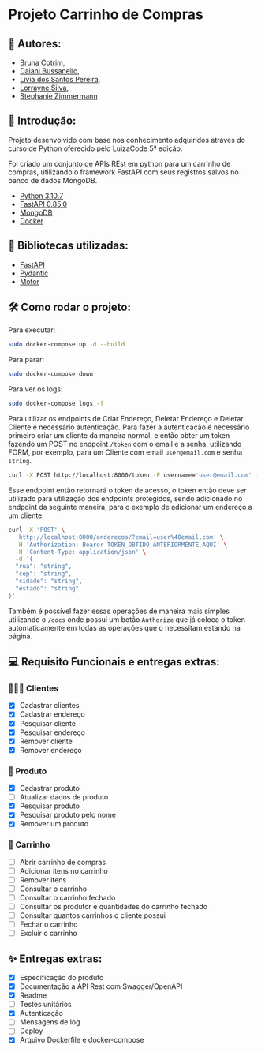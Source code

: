 # Projeto Carrinho de Compras

 ## 💙 Autores:    

- [Bruna Cotrim](https://github.com/brunacotrim), 
- [Daiani Bussanello](https://github.com/daianibusa),
- [Lívia dos Santos Pereira](https://github.com/liviaspereira), 
- [Lorrayne Silva](https://github.com/lorsilv), 
- [Stephanie Zimmermann](https://github.com/Stephaniezm)

## 📌 Introdução: 
Projeto desenvolvido com base nos conhecimento adquiridos atráves do curso de Python oferecido pelo LuizaCode 5ª edição. 

Foi criado um conjunto de APIs REst em python para um carrinho de compras, utilizando o
framework FastAPI com seus registros salvos no banco de dados MongoDB.

* [Python 3.10.7](https://www.python.org/downloads/release/python-3107/)
* [FastAPI 0.85.0](https://fastapi.tiangolo.com/)
* [MongoDB](https://www.mongodb.com/)
* [Docker](https://www.docker.com/)

## 📖 Bibliotecas utilizadas:

- [FastAPI](https://fastapi.tiangolo.com/tutorial/)
- [Pydantic](https://pydantic-docs.helpmanual.io/install/)
- [Motor](https://motor.readthedocs.io/en/stable/)

## 🛠 Como rodar o projeto:

Para executar:
```bash
sudo docker-compose up -d --build
```

Para parar:
```bash
sudo docker-compose down
```

Para ver os logs:
```bash
sudo docker-compose logs -f
```

Para utilizar os endpoints de Criar Endereço, Deletar Endereço e Deletar Cliente é necessário autenticação.
Para fazer a autenticação é necessãrio primeiro criar um cliente da maneira normal, e então obter um token fazendo um POST no endpoint `/token` com o email e a senha, utilizando FORM, por exemplo, para um Cliente com email `user@email.com` e senha `string`.

```bash
curl -X POST http://localhost:8000/token -F username='user@email.com' -F password='string'
```

Esse endpoint então retornará o token de acesso, o token então deve ser utilizado para utilização dos endpoints protegidos, sendo adicionado no endpoint da seguinte maneira, para o exemplo de adicionar um endereço a um cliente:

```bash
curl -X 'POST' \
  'http://localhost:8000/enderecos/?email=user%40email.com' \
  -H 'Authorization: Bearer TOKEN_OBTIDO_ANTERIORMENTE_AQUI' \
  -H 'Content-Type: application/json' \
  -d '{
  "rua": "string",
  "cep": "string",
  "cidade": "string",
  "estado": "string"
}'
```

Também é possível fazer essas operações de maneira mais simples utilizando o `/docs` onde possui um botão `Authorize` que já coloca o token automaticamente em todas as operações que o necessitam estando na página.

## 💻 Requisito Funcionais e entregas extras:

### 🙆🏽‍♀️ Clientes
- [x] Cadastrar clientes
- [x] Cadastrar endereço
- [x] Pesquisar cliente
- [x] Pesquisar endereço
- [x] Remover cliente
- [x] Remover endereço

### 👞 Produto
- [x] Cadastrar produto
- [ ] Atualizar dados de produto
- [x] Pesquisar produto
- [x] Pesquisar produto pelo nome
- [x] Remover um produto

### 🛒 Carrinho
- [ ] Abrir carrinho de compras
- [ ] Adicionar itens no carrinho
- [ ] Remover itens
- [ ] Consultar o carrinho
- [ ] Consultar o carrinho fechado
- [ ] Consultar os produtor e quantidades do carrinho fechado
- [ ] Consultar quantos carrinhos o cliente possui
- [ ] Fechar o carrinho
- [ ] Excluir o carrinho

## ✨ Entregas extras:
- [x] Especificação do produto
- [x] Documentação a API Rest com Swagger/OpenAPI
- [x] Readme
- [ ] Testes unitários
- [x] Autenticação
- [ ] Mensagens de log
- [ ] Deploy
- [x] Arquivo Dockerfile e docker-compose
